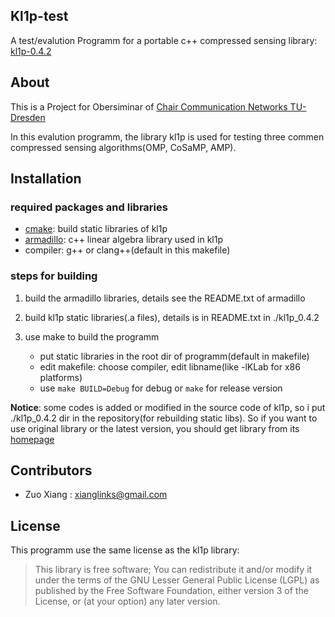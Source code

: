 ## Kl1p-test

A test/evalution Programm for a portable c++ compressed sensing library: [kl1p-0.4.2](http://kl1p.sourceforge.net/home.html) 

## About

This is a Project for Obersiminar of [Chair Communication Networks TU-Dresden](https://cn.ifn.et.tu-dresden.de/)

In this evalution programm, the library kl1p is used for testing three commen compressed sensing algorithms(OMP, CoSaMP, AMP). 

## Installation

### required packages and libraries
* [cmake](https://cmake.org/): build static libraries of kl1p
* [armadillo](http://arma.sourceforge.net/): c++ linear algebra library used in kl1p
* compiler: g++ or clang++(default in this makefile)

### steps for building

1. build the armadillo libraries, details see the README.txt of armadillo

2. build kl1p static libraries(.a files), details is in README.txt in ./kl1p_0.4.2

3. use make to build the programm
    * put static libraries in the root dir of programm(default in makefile)
    * edit makefile: choose compiler, edit libname(like -lKLab for x86 platforms)
    * use `make BUILD=Debug` for debug or `make` for release version

**Notice**: some codes is added or modified in the source code of kl1p, so i put ./kl1p_0.4.2 dir in the repository(for rebuilding static libs). So if you want
to use original library or the latest version, you should get library from its [homepage](http://kl1p.sourceforge.net/home.html)

## Contributors

* Zuo Xiang : xianglinks@gmail.com

## License

This programm use the same license as the kl1p library: 
> This library is free software; You can redistribute it and/or modify it under the terms of the GNU Lesser General Public License (LGPL) as published by the Free Software Foundation, either version 3 of the License, or (at your option) any later version.

